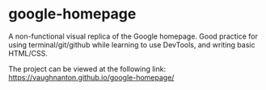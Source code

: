 # google-homepage
A non-functional visual replica of the Google homepage. Good practice for using terminal/git/github while learning to use DevTools, and writing basic HTML/CSS.

The project can be viewed at the following link:
https://vaughnanton.github.io/google-homepage/
